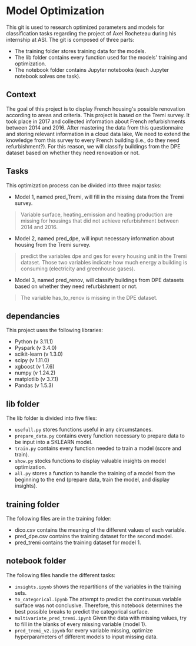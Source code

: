# Model Optimization

This git is used to research optimized parameters and models for classification tasks regarding the project of Axel Rocheteau during his internship at ASI.
The git is composed of three parts:
- The training folder stores training data for the models.
- The lib folder contains every function used for the models' training and optimization.
- The notebook folder contains Jupyter notebooks (each Jupyter notebook solves one task).

## Context
The goal of this project is to display French housing's possible renovation according to areas and criteria. This project is based on the Tremi survey. It took place in 2017 and collected information about French refurbishments between 2014 and 2016. After mastering the data from this questionnaire and storing relevant information in a cloud data lake, We need to extend the knowledge from this survey to every French building (i.e., do they need refurbishment?). For this reason, we will classify buildings from the DPE dataset based on whether they need renovation or not.

## Tasks
This optimization process can be divided into three major tasks:
- Model 1, named pred_Tremi, will fill in the missing data from the Tremi survey.
> Variable surface, heating_emission and heating production are missing for housings that did not achieve refurbishment between 2014 and 2016.

- Model 2, named pred_dpe, will input necessary information about housing from the Tremi survey.
> predict the variables dpe and ges for every housing unit in the Tremi dataset. Those two variables indicate how much energy a building is consuming (electricity and greenhouse gases).

- Model 3, named pred_renov, will classify buildings from DPE datasets based on whether they need refurbishment or not.
> The variable has_to_renov is missing in the DPE dataset.

## dependancies
This project uses the following libraries:
- Python (v 3.11.1)
- Pyspark (v 3.4.0)
- scikit-learn (v 1.3.0)
- scipy (v 1.11.0)
- xgboost (v 1.7.6)
- numpy (v 1.24.2)
- matplotlib (v 3.7.1)
- Pandas (v 1.5.3)

## lib folder
The lib folder is divided into five files:
- `usefull.py` stores functions useful in any circumstances.
- `prepare_data.py` contains every function necessary to prepare data to be input into a SKLEARN model.
- `train.py` contains every function needed to train a model (score and train).
- `show.py` stocks functions to display valuable insights on model optimization.
- `all.py` stores a function to handle the training of a model from the beginning to the end (prepare data, train the model, and display insights).

## training folder
The following files are in the training folder:
- dico.csv contains the meaning of the different values of each variable.
- pred_dpe.csv contains the training dataset for the second model.
- pred_tremi contains the training dataset for model 1.

## notebook folder
The following files handle the different tasks:
- ``insights.ipynb`` shows the repartitions of the variables in the training sets.
- ``to_categorical.ipynb`` The attempt to predict the continuous variable surface was not conclusive. Therefore, this notebook determines the best possible breaks to predict the categorical surface.
- ``multivariate_pred_tremi.ipynb`` Given the data with missing values, try to fill in the blanks of every missing variable (model 1).
- ``pred_tremi_v2.ipynb`` for every variable missing, optimize hyperparameters of different models to input missing data.

